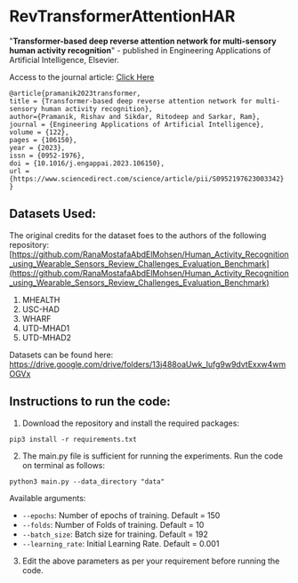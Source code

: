 # RevTransformerAttentionHAR
"**Transformer-based deep reverse attention network for multi-sensory human activity recognition**" - published in Engineering Applications of Artificial Intelligence, Elsevier.

Access to the journal article: [Click Here](https://www.sciencedirect.com/science/article/pii/S0952197623003342)
```
@article{pramanik2023transformer,
title = {Transformer-based deep reverse attention network for multi-sensory human activity recognition},
author={Pramanik, Rishav and Sikdar, Ritodeep and Sarkar, Ram},
journal = {Engineering Applications of Artificial Intelligence},
volume = {122},
pages = {106150},
year = {2023},
issn = {0952-1976},
doi = {10.1016/j.engappai.2023.106150},
url = {https://www.sciencedirect.com/science/article/pii/S0952197623003342}
}
```


## Datasets Used:
The original credits for the dataset foes to the authors of the following repository: [https://github.com/RanaMostafaAbdElMohsen/Human_Activity_Recognition_using_Wearable_Sensors_Review_Challenges_Evaluation_Benchmark](https://github.com/RanaMostafaAbdElMohsen/Human_Activity_Recognition_using_Wearable_Sensors_Review_Challenges_Evaluation_Benchmark)
1. MHEALTH
2. USC-HAD
3. WHARF
4. UTD-MHAD1
5. UTD-MHAD2

Datasets can be found here: https://drive.google.com/drive/folders/13j488oaUwk_lufg9w9dvtExxw4wmOGVx 

## Instructions to run the code:

1. Download the repository and install the required packages:
```
pip3 install -r requirements.txt
```
2. The main.py file is sufficient for running the experiments. Run the code on terminal as follows:
```
python3 main.py --data_directory "data"
```
Available arguments:
- `--epochs`: Number of epochs of training. Default = 150
- `--folds`: Number of Folds of training. Default = 10
- `--batch_size`: Batch size for training. Default = 192
- `--learning_rate`: Initial Learning Rate. Default = 0.001
3. Edit the above parameters as per your requirement before running the code.
